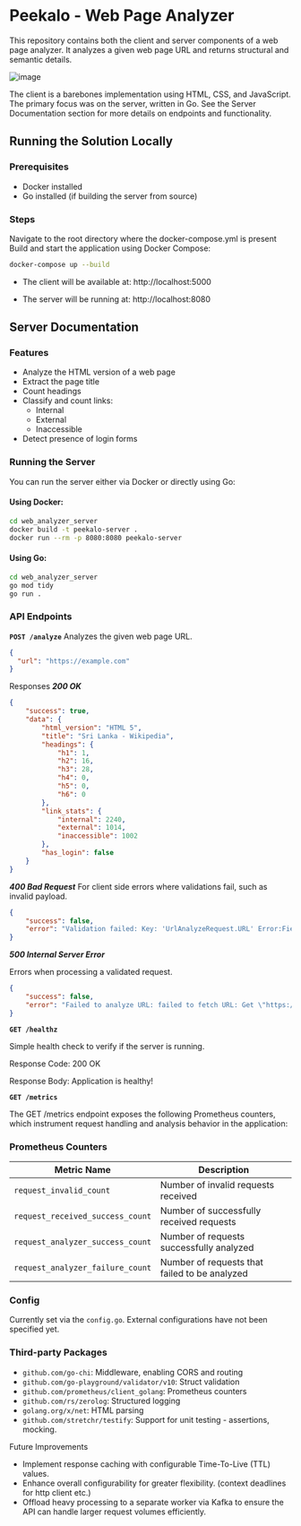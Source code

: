 # Peekalo - Web Page Analyzer

This repository contains both the client and server components of a web page analyzer. It analyzes a given web page URL and returns structural and semantic details.

![image](https://github.com/user-attachments/assets/0df1fcdd-979d-41cf-9bfd-1cb45bf5f6a1)


The client is a barebones implementation using HTML, CSS, and JavaScript. The primary focus was on the server, written in Go. See the Server Documentation section for more details on endpoints and functionality.

## Running the Solution Locally

### Prerequisites
- Docker installed
- Go installed (if building the server from source)

### Steps

Navigate to the root directory where the docker-compose.yml is present
Build and start the application using Docker Compose:

```bash
docker-compose up --build
```

- The client will be available at: http://localhost:5000

- The server will be running at: http://localhost:8080


## Server Documentation

### Features
- Analyze the HTML version of a web page
- Extract the page title
- Count headings
- Classify and count links:
  - Internal
  - External
  - Inaccessible
- Detect presence of login forms

### Running the Server
You can run the server either via Docker or directly using Go:

#### Using Docker:

```bash
cd web_analyzer_server
docker build -t peekalo-server .
docker run --rm -p 8080:8080 peekalo-server
```
#### Using Go:
```bash
cd web_analyzer_server
go mod tidy
go run .
```

### API Endpoints

**`POST /analyze`**
Analyzes the given web page URL.

```json
{
  "url": "https://example.com"
}
```

Responses
***200 OK***

```json
{
    "success": true,
    "data": {
        "html_version": "HTML 5",
        "title": "Sri Lanka - Wikipedia",
        "headings": {
            "h1": 1,
            "h2": 16,
            "h3": 28,
            "h4": 0,
            "h5": 0,
            "h6": 0
        },
        "link_stats": {
            "internal": 2240,
            "external": 1014,
            "inaccessible": 1002
        },
        "has_login": false
    }
}
```

***400 Bad Request***
For client side errors where validations fail, such as invalid payload.

```json
{
    "success": false,
    "error": "Validation failed: Key: 'UrlAnalyzeRequest.URL' Error:Field validation for 'URL' failed on the 'url' tag"
}
```

***500 Internal Server Error***

Errors when processing a validated request.

```json
{
    "success": false,
    "error": "Failed to analyze URL: failed to fetch URL: Get \"https://en.wikipedddias.org/wiki/Ssssris_Landdkaaa\": dial tcp: lookup en.wikipedddias.org on 127.0.0.11:53: no such host"
}

```
 **`GET /healthz`**

Simple health check to verify if the server is running.

Response Code: 200 OK

Response Body: Application is healthy!

**`GET /metrics`**

The GET /metrics endpoint exposes the following Prometheus counters, which instrument request handling and analysis behavior in the application:
### Prometheus Counters

| Metric Name                        | Description                                  |
|-----------------------------------|----------------------------------------------|
| `request_invalid_count`           | Number of invalid requests received          |
| `request_received_success_count`  | Number of successfully received requests     |
| `request_analyzer_success_count`  | Number of requests successfully analyzed     |
| `request_analyzer_failure_count`  | Number of requests that failed to be analyzed |


### Config
Currently set via the `config.go`. External configurations have not been specified yet.

### Third-party Packages
- `github.com/go-chi`: Middleware, enabling CORS and routing
- `github.com/go-playground/validator/v10`: Struct validation
- `github.com/prometheus/client_golang`: Prometheus counters
- `github.com/rs/zerolog`: Structured logging
- `golang.org/x/net`: HTML parsing
- `github.com/stretchr/testify`: Support for unit testing - assertions, mocking.


Future Improvements
- Implement response caching with configurable Time-To-Live (TTL) values.
- Enhance overall configurability for greater flexibility. (context deadlines for http client etc.)
- Offload heavy processing to a separate worker via Kafka to ensure the API can handle larger request volumes efficiently.
